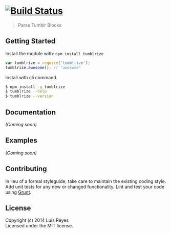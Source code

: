 #  [![Build Status](https://secure.travis-ci.org/luisreyes/tumblrize.png?branch=master)](http://travis-ci.org/luisreyes/tumblrize)

> Parse Tumblr Blocks


## Getting Started

Install the module with: `npm install tumblrize`

```js
var tumblrize = require('tumblrize');
tumblrize.awesome(); // "awesome"
```

Install with cli command

```sh
$ npm install -g tumblrize
$ tumblrize --help
$ tumblrize --version
```




## Documentation

_(Coming soon)_


## Examples

_(Coming soon)_


## Contributing

In lieu of a formal styleguide, take care to maintain the existing coding style. Add unit tests for any new or changed functionality. Lint and test your code using [Grunt](http://gruntjs.com).


## License

Copyright (c) 2014 Luis Reyes  
Licensed under the MIT license.
